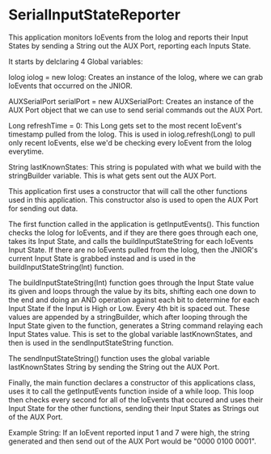 # SerialInputStateReporter
This application monitors IoEvents from the Iolog and reports their Input States by sending a String out the AUX Port, reporting each Inputs State.

It starts by delclaring 4 Global variables: 

Iolog iolog = new Iolog:                        Creates an instance of the Iolog, where we can grab IoEvents that occurred on the JNIOR.

AUXSerialPort serialPort = new AUXSerialPort:   Creates an instance of the AUX Port object that we can use to send serial commands out the AUX Port.

Long refreshTime = 0:                           This Long gets set to the most recent IoEvent's timestamp pulled from the Iolog. This is used in iolog.refresh(Long)
                                                to pull only recent IoEvents, else we'd be checking every IoEvent from the Iolog everytime.
                                                
String lastKnownStates:                         This string is populated with what we build with the stringBuilder variable. This is what gets sent out the AUX Port.

This application first uses a constructor that will call the other functions used in this application. This constructor also is used to open the AUX Port for sending out data.

The first function called in the application is getInputEvents(). 
This function checks the Iolog for IoEvents, and if they are there goes through each one, takes its Input State, and calls the buildInputStateString for each IoEvents Input State. 
If there are no IoEvents pulled from the Iolog, then the JNIOR's current Input State is grabbed instead and is used in the buildInputStateString(Int) function.

The buildInputStateString(Int) function goes through the Input State value its given and loops through the value by its bits, 
shifting each one down to the end and doing an AND operation against each bit to determine for each Input State if the Input is High or Low. 
Every 4th bit is spaced out. These values are appended by a stringBuilder, which after looping through the Input State given to the function, 
generates a String command relaying each Input States value. This is set to the global variable lastKnownStates, and then is used in the sendInputStateString function.

The sendInputStateString() function uses the global variable lastKnownStates String by sending the String out the AUX Port.

Finally, the main function declares a constructor of this applications class, uses it to call the getInputEvents function inside of a while loop. 
This loop then checks every second for all of the IoEvents that occured and uses their Input State for the other functions, 
sending their Input States as Strings out of the AUX Port.

Example String:
If an IoEvent reported input 1 and 7 were high, the string generated and then send out of the AUX Port would be "0000 0100 0001".
